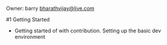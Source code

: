 Owner: barry <bharathvijay@live.com>

#1 Getting Started
 - Getting started of with contribution. Setting up the basic dev environment
